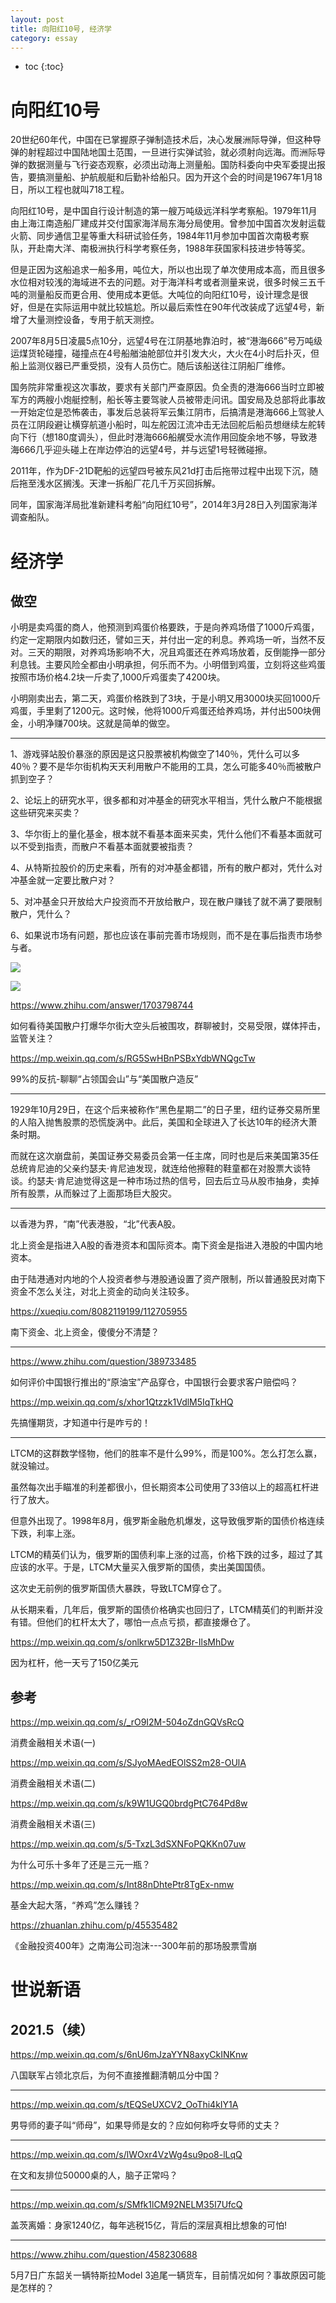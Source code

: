 ```yaml
---
layout: post
title: 向阳红10号, 经济学
category: essay 
---
```


* toc
{:toc}

# 向阳红10号

20世纪60年代，中国在已掌握原子弹制造技术后，决心发展洲际导弹，但这种导弹的射程超过中国陆地国土范围，一旦进行实弹试验，就必须射向远海。而洲际导弹的数据测量与飞行姿态观察，必须出动海上测量船。国防科委向中央军委提出报告，要搞测量船、护航舰艇和后勤补给船只。因为开这个会的时间是1967年1月18日，所以工程也就叫718工程。

向阳红10号，是中国自行设计制造的第一艘万吨级远洋科学考察船。1979年11月由上海江南造船厂建成并交付国家海洋局东海分局使用。曾参加中国首次发射运载火箭、同步通信卫星等重大科研试验任务，1984年11月参加中国首次南极考察队，开赴南大洋、南极洲执行科学考察任务，1988年获国家科技进步特等奖。

但是正因为这船追求一船多用，吨位大，所以也出现了单次使用成本高，而且很多水位相对较浅的海域进不去的问题。对于海洋科考或者测量来说，很多时候三五千吨的测量船反而更合用、使用成本更低。大吨位的向阳红10号，设计理念是很好，但是在实际运用中就比较尴尬。所以最后索性在90年代改装成了远望4号，新增了大量测控设备，专用于航天测控。

2007年8月5日凌晨5点10分，远望4号在江阴基地靠泊时，被“港海666”号万吨级运煤货轮碰撞，碰撞点在4号船艏油舱部位并引发大火，大火在4小时后扑灭，但船上监测仪器已严重受损，没有人员伤亡。随后该船送往江阴船厂维修。

国务院非常重视这次事故，要求有关部门严查原因。负全责的港海666当时立即被军方的两艘小炮艇控制，船长等主要驾驶人员被带走问讯。国安局及总部将此事故一开始定位是恐怖袭击，事发后总装将军云集江阴市，后搞清是港海666上驾驶人员在江阴段避让横穿航道小船时，叫左舵因江流冲击无法回舵后船员想继续左舵转向下行（想180度调头），但此时港海666船艉受水流作用回旋余地不够，导致港海666几乎迎头碰上在岸边停泊的远望4号，并与远望1号轻微碰擦。

2011年，作为DF-21D靶船的远望四号被东风21d打击后拖带过程中出现下沉，随后拖至浅水区搁浅。天津一拆船厂花几千万买回拆解。

同年，国家海洋局批准新建科考船“向阳红10号”，2014年3月28日入列国家海洋调查船队。

# 经济学

## 做空

小明是卖鸡蛋的商人，他预测到鸡蛋价格要跌，于是向养鸡场借了1000斤鸡蛋，约定一定期限内如数归还，譬如三天，并付出一定的利息。养鸡场一听，当然不反对。三天的期限，对养鸡场影响不大，况且鸡蛋还在养鸡场放着，反倒能挣一部分利息钱。主要风险全都由小明承担，何乐而不为。小明借到鸡蛋，立刻将这些鸡蛋按照市场价格4.2块一斤卖了,1000斤鸡蛋卖了4200块。

小明刚卖出去，第二天，鸡蛋价格跌到了3块，于是小明又用3000块买回1000斤鸡蛋，手里剩了1200元。这时候，他将1000斤鸡蛋还给养鸡场，并付出500块佣金，小明净赚700块。这就是简单的做空。

----

1、游戏驿站股价暴涨的原因是这只股票被机构做空了140％，凭什么可以多40％？要不是华尔街机构天天利用散户不能用的工具，怎么可能多40％而被散户抓到空子？

2、论坛上的研究水平，很多都和对冲基金的研究水平相当，凭什么散户不能根据这些研究来买卖？

3、华尔街上的量化基金，根本就不看基本面来买卖，凭什么他们不看基本面就可以不受到指责，而散户不看基本面就要被指责？

4、从特斯拉股价的历史来看，所有的对冲基金都错，所有的散户都对，凭什么对冲基金就一定要比散户对？

5、对冲基金只开放给大户投资而不开放给散户，现在散户赚钱了就不满了要限制散户，凭什么？

6、如果说市场有问题，那也应该在事前完善市场规则，而不是在事后指责市场参与者。

![](/images/img4/GME.png)

![](/images/img4/GME_2.png)

https://www.zhihu.com/answer/1703798744

如何看待美国散户打爆华尔街大空头后被围攻，群聊被封，交易受限，媒体抨击，监管关注？

https://mp.weixin.qq.com/s/RG5SwHBnPSBxYdbWNQgcTw

99%的反抗-聊聊“占领国会山”与“美国散户造反”

----

1929年10月29日，在这个后来被称作“黑色星期二”的日子里，纽约证券交易所里的人陷入抛售股票的恐慌旋涡中。此后，美国和全球进入了长达10年的经济大萧条时期。

而就在这次崩盘前，美国证券交易委员会第一任主席，同时也是后来美国第35任总统肯尼迪的父亲约瑟夫·肯尼迪发现，就连给他擦鞋的鞋童都在对股票大谈特谈。约瑟夫·肯尼迪觉得这是一种市场过热的信号，回去后立马从股市抽身，卖掉所有股票，从而躲过了上面那场巨大股灾。

----

以香港为界，“南”代表港股，“北”代表A股。

北上资金是指进入A股的香港资本和国际资本。南下资金是指进入港股的中国内地资本。

由于陆港通对内地的个人投资者参与港股通设置了资产限制，所以普通股民对南下资金不怎么关注，对北上资金的动向关注较多。

https://xueqiu.com/8082119199/112705955

南下资金、北上资金，傻傻分不清楚？

----

https://www.zhihu.com/question/389733485

如何评价中国银行推出的“原油宝”产品穿仓，中国银行会要求客户赔偿吗？

https://mp.weixin.qq.com/s/xhor1Qtzzk1VdlM5IqTkHQ

先搞懂期货，才知道中行是咋亏的！

----

LTCM的这群数学怪物，他们的胜率不是什么99%，而是100%。怎么打怎么赢，就没输过。

虽然每次出手瞄准的利差都很小，但长期资本公司使用了33倍以上的超高杠杆进行了放大。

但意外出现了。1998年8月，俄罗斯金融危机爆发，这导致俄罗斯的国债价格连续下跌，利率上涨。

LTCM的精英们认为，俄罗斯的国债利率上涨的过高，价格下跌的过多，超过了其应该的水平。于是，LTCM大量买入俄罗斯的国债，卖出美国国债。

这次史无前例的俄罗斯国债大暴跌，导致LTCM穿仓了。

从长期来看，几年后，俄罗斯的国债价格确实也回归了，LTCM精英们的判断并没有错。但他们的杠杆太大了，哪怕一点点亏损，都直接爆仓了。

https://mp.weixin.qq.com/s/onlkrw5D1Z32Br-IlsMhDw

因为杠杆，他一天亏了150亿美元

## 参考

https://mp.weixin.qq.com/s/_rO9I2M-504oZdnGQVsRcQ

消费金融相关术语(一)

https://mp.weixin.qq.com/s/SJyoMAedEOlSS2m28-OUlA

消费金融相关术语(二)

https://mp.weixin.qq.com/s/k9W1UGQ0brdgPtC764Pd8w

消费金融相关术语(三)

https://mp.weixin.qq.com/s/5-TxzL3dSXNFoPQKKn07uw

为什么可乐十多年了还是三元一瓶？

https://mp.weixin.qq.com/s/Int88nDhtePtr8TgEx-nmw

基金大起大落，“养鸡”怎么赚钱？

https://zhuanlan.zhihu.com/p/45535482

《金融投资400年》之南海公司泡沫---300年前的那场股票雪崩

# 世说新语

## 2021.5（续）

https://mp.weixin.qq.com/s/6nU6mJzaYYN8axyCkINKnw

八国联军占领北京后，为何不直接推翻清朝瓜分中国？

----

https://mp.weixin.qq.com/s/tEQSeUXCV2_OoThi4kIY1A

男导师的妻子叫“师母”，如果导师是女的？应如何称呼女导师的丈夫？

----

https://mp.weixin.qq.com/s/lWOxr4VzWg4su9po8-lLqQ

在文和友排位50000桌的人，脑子正常吗？

----

https://mp.weixin.qq.com/s/SMfk1lCM92NELM35I7UfcQ

盖茨离婚：身家1240亿，每年逃税15亿，背后的深层真相比想象的可怕!

----

https://www.zhihu.com/question/458230688

5月7日广东韶关一辆特斯拉Model 3追尾一辆货车，目前情况如何？事故原因可能是怎样的？
